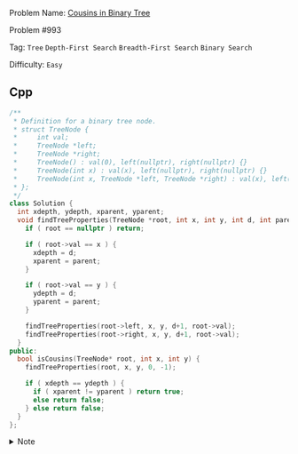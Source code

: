 Problem Name: [Cousins in Binary Tree](https://leetcode.com/problems/cousins-in-binary-tree/description/)

Problem #993

Tag: `Tree` `Depth-First Search` `Breadth-First Search` `Binary Search`

Difficulty: `Easy`

## Cpp

```cpp
/**
 * Definition for a binary tree node.
 * struct TreeNode {
 *     int val;
 *     TreeNode *left;
 *     TreeNode *right;
 *     TreeNode() : val(0), left(nullptr), right(nullptr) {}
 *     TreeNode(int x) : val(x), left(nullptr), right(nullptr) {}
 *     TreeNode(int x, TreeNode *left, TreeNode *right) : val(x), left(left), right(right) {}
 * };
 */
class Solution {
  int xdepth, ydepth, xparent, yparent;
  void findTreeProperties(TreeNode *root, int x, int y, int d, int parent) {
    if ( root == nullptr ) return;

    if ( root->val == x ) {
      xdepth = d;
      xparent = parent;
    }

    if ( root->val == y ) {
      ydepth = d;
      yparent = parent;
    }

    findTreeProperties(root->left, x, y, d+1, root->val);
    findTreeProperties(root->right, x, y, d+1, root->val);
  }
public:
  bool isCousins(TreeNode* root, int x, int y) {
    findTreeProperties(root, x, y, 0, -1);

    if ( xdepth == ydepth ) {
      if ( xparent != yparent ) return true;
      else return false;
    } else return false;
  }
};
```

<details>
  <summary>Note</summary>
  <li>Use depth-first search & calculate both depth and parent of <code>x</code> & <code>y</code></li>
  <li>If same depth & different parents, return <code>false</code></li>
  <li>Return <code>true</code> otherwise</li>
</details>
